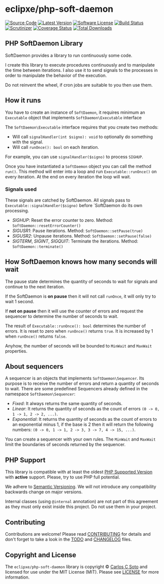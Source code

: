 # eclipxe/php-soft-daemon

[![Source Code][badge-source]][source]
[![Latest Version][badge-release]][release]
[![Software License][badge-license]][license]
[![Build Status][badge-build]][build]
[![Scrutinizer][badge-quality]][quality]
[![Coverage Status][badge-coverage]][coverage]
[![Total Downloads][badge-downloads]][downloads]

## PHP SoftDaemon Library

SoftDaemon provides a library to run continuously some code.

I create this library to execute procedures continuously and to manipulate the time between iterations. I also use it to send signals to the processes in order to manipulate the behavior of the execution.

Do not reinvent the wheel, if cron jobs are suitable to you then use them.

## How it runs

You have to create an instance of `SoftDaemon`, it requires minimum an `Executable` object that implements `SoftDaemon\Executable` interface 

The `SoftDaemon\Executable` interface requires that you create two methods:

- Will call `signalHandler(int $signo): void` to optionally do something with the signal.
- Will call `runOnce(): bool` on each iteration.

For example, you can use `signalHandler($signo)` to process `SIGHUP`.

Once you have instantiated a `SoftDaemon` object you can call the method `run()`.
This method will enter into a loop and run `Executable::runOnce()` on every iteration.
At the end on every iteration the loop will wait.

### Signals used

These signals are catched by SoftDaemon. All signals pass to `Executable::signalHandler($signo)` before `SoftDaemon do its own processing.

- *SIGHUP*: Reset the error counter to zero. Method: `SoftDaemon::resetErrorCounter()`
- *SIGUSR1*: Pause iterations. Method: `SoftDaemon::setPause(true)`
- *SIGUSR2*: Unpause iterations. Method: `SoftDaemon::setPause(false)`
- *SIGTERM*, *SIGINT*, *SIGQUIT*: Terminate the iterations. Method: `SoftDaemon::terminate()`

## How SoftDaemon knows how many seconds will wait

The pause state determines the quantity of seconds to wait for signals and continue to the next iteration.

If the SoftDaemon is **on pause** then it will not call `runOnce`, it will only try to wait 1 second.

If **not on pause** then it will use the counter of errors and request the sequencer to determine the number of seconds to wait.

The result of `Executable::runOnce(): bool` determines the number of errors. It is reset to zero when `runOnce()` returns `true`. It is increased by 1 when `runOnce()` returns `false`.

Anyhow, the number of seconds will be bounded to `MinWait` and `MaxWait` properties.

## About sequencers

A sequencer is an objects that implements `SoftDaemon\Sequencer`. Its purpose is to receive the number of errors and return a quantity of seconds to wait. There are some predefined Sequencers already defined in the namespace `SoftDaemon\Sequencer`:

- *Fixed*: It always returns the same quantity of seconds.
- *Linear*: It returns the quantity of seconds as the count of errors `(0 -> 0, 1 -> 1, 2 -> 2, ...)`.
- *Exponential*: It returns the quantity of seconds as the count of errors to an exponential minus 1, if the base is 2 then it will return the following numbers: `(0 -> 0, 1 -> 1, 2 -> 3, 3 -> 7, 4 -> 15, ...)`.

You can create a sequencer with your own rules. The `MinWait` and `MaxWait` limit the boundaries of seconds returned by the sequencer.

## PHP Support

This library is compatible with at least the oldest [PHP Supported Version](http://php.net/supported-versions.php)
with **active** support. Please, try to use PHP full potential.

We adhere to [Semantic Versioning](https://semver.org/).
We will not introduce any compatibility backwards change on major versions.

Internal classes (using `@internal` annotation) are not part of this agreement
as they must only exist inside this project. Do not use them in your project.

## Contributing

Contributions are welcome! Please read [CONTRIBUTING][] for details
and don't forget to take a look in the [TODO][] and [CHANGELOG][] files.

## Copyright and License

The `eclipxe/php-soft-daemon` library is copyright © [Carlos C Soto](http://eclipxe.com.mx/)
and licensed for use under the MIT License (MIT). Please see [LICENSE][] for more information.

[contributing]: https://github.com/eclipxe13/php-soft-daemon/blob/main/CONTRIBUTING.md
[changelog]: https://github.com/eclipxe13/php-soft-daemon/blob/main/docs/CHANGELOG.md
[todo]: https://github.com/eclipxe13/php-soft-daemon/blob/main/docs/TODO.md

[source]: https://github.com/eclipxe13/php-soft-daemon
[release]: https://github.com/eclipxe13/php-soft-daemon/releases
[license]: https://github.com/eclipxe13/php-soft-daemon/blob/main/LICENSE
[build]: https://github.com/eclipxe13/php-soft-daemon/actions/workflows/build.yml?query=branch:main
[quality]: https://scrutinizer-ci.com/g/eclipxe13/php-soft-daemon/
[coverage]: https://scrutinizer-ci.com/g/eclipxe13/php-soft-daemon/code-structure/main/code-coverage
[downloads]: https://packagist.org/packages/eclipxe/php-soft-daemon

[badge-source]: https://img.shields.io/badge/source-eclipxe/php--soft--daemon-blue?style=flat-square
[badge-release]: https://img.shields.io/github/release/eclipxe13/php-soft-daemon?style=flat-square
[badge-license]: https://img.shields.io/github/license/eclipxe13/php-soft-daemon?style=flat-square
[badge-build]: https://img.shields.io/github/workflow/status/eclipxe13/php-soft-daemon/build/main?style=flat-square
[badge-quality]: https://img.shields.io/scrutinizer/g/eclipxe13/php-soft-daemon/main?style=flat-square
[badge-coverage]: https://img.shields.io/scrutinizer/coverage/g/eclipxe13/php-soft-daemon/main?style=flat-square
[badge-downloads]: https://img.shields.io/packagist/dt/eclipxe/php-soft-daemon?style=flat-square
